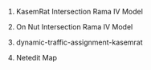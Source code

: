 1) KasemRat Intersection Rama IV Model

2) On Nut Intersection Rama IV Model 

3) dynamic-traffic-assignment-kasemrat

4) Netedit Map
